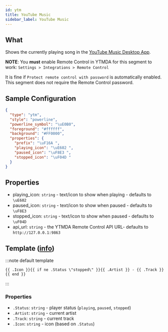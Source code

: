 ```yaml
---
id: ytm
title: YouTube Music
sidebar_label: YouTube Music
---
```


## What

Shows the currently playing song in the [YouTube Music Desktop App](https://github.com/ytmdesktop/ytmdesktop).

**NOTE**: You **must** enable Remote Control in YTMDA for this segment to work: `Settings > Integrations > Remote Control`

It is fine if `Protect remote control with password` is automatically enabled. This segment does not require the
Remote Control password.

## Sample Configuration

```json
{
  "type": "ytm",
  "style": "powerline",
  "powerline_symbol": "\uE0B0",
  "foreground": "#ffffff",
  "background": "#FF0000",
  "properties": {
    "prefix": "\uF16A ",
    "playing_icon": "\uE602 ",
    "paused_icon": "\uF8E3 ",
    "stopped_icon": "\uF04D "
  }
}
```

## Properties

- playing_icon: `string` - text/icon to show when playing - defaults to `\uE602 `
- paused_icon: `string` - text/icon to show when paused - defaults to `\uF8E3 `
- stopped_icon: `string` - text/icon to show when paused - defaults to `\uF04D `
- api_url: `string` - the YTMDA Remote Control API URL- defaults to `http://127.0.0.1:9863`

## Template ([info][templates])

:::note default template

``` template
{{ .Icon }}{{ if ne .Status \"stopped\" }}{{ .Artist }} - {{ .Track }}{{ end }}
```

:::

### Properties

- `.Status`: `string` - player status (`playing`, `paused`, `stopped`)
- `.Artist`: `string` - current artist
- `.Track`: `string` - current track
- `.Icon`: `string` - icon (based on `.Status`)

[templates]: /docs/config-templates

[templates]: /docs/config-templates
